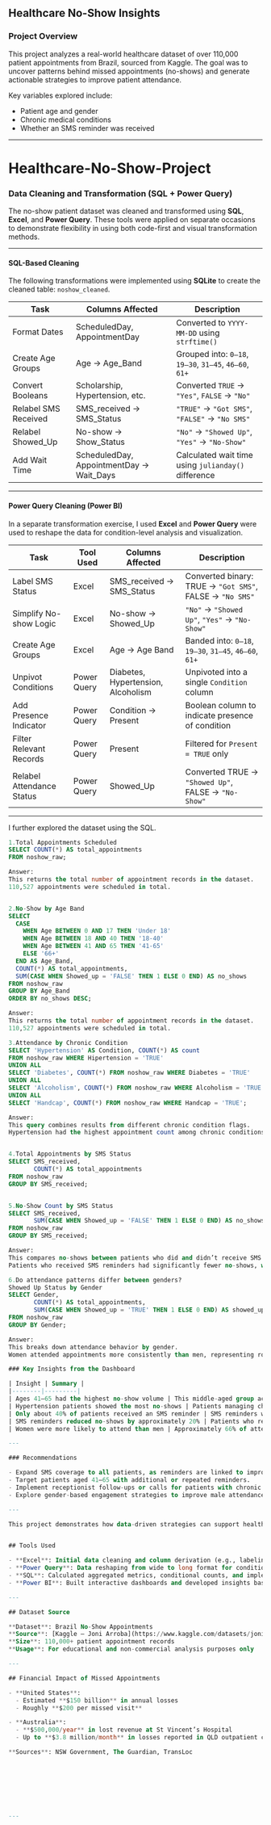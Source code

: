## Healthcare No-Show Insights

### Project Overview

This project analyzes a real-world healthcare dataset of over 110,000 patient appointments from Brazil, sourced from Kaggle. The goal was to uncover patterns behind missed appointments (no-shows) 
and generate actionable strategies to improve patient attendance.

Key variables explored include:
- Patient age and gender  
- Chronic medical conditions  
- Whether an SMS reminder was received  

---

# Healthcare-No-Show-Project

###  Data Cleaning and Transformation (SQL + Power Query)

The no-show patient dataset was cleaned and transformed using **SQL**, **Excel**, and **Power Query**. These tools were applied on separate occasions to demonstrate flexibility 
in using both code-first and visual transformation methods.

---

####  SQL-Based Cleaning

The following transformations were implemented using **SQLite** to create the cleaned table: `noshow_cleaned`.

| Task                   | Columns Affected                        | Description                                                                  |
|------------------------|-----------------------------------------|------------------------------------------------------------------------------|
| Format Dates           | ScheduledDay, AppointmentDay            | Converted to `YYYY-MM-DD` using `strftime()`                                |
| Create Age Groups      | Age → Age_Band                          | Grouped into: `0–18`, `19–30`, `31–45`, `46–60`, `61+`                       |
| Convert Booleans       | Scholarship, Hypertension, etc.         | Converted `TRUE` → `"Yes"`, `FALSE` → `"No"`                                 |
| Relabel SMS Received   | SMS_received → SMS_Status               | `"TRUE"` → `"Got SMS"`, `"FALSE"` → `"No SMS"`                              |
| Relabel Showed_Up      | No-show → Show_Status                   | `"No"` → `"Showed Up"`, `"Yes"` → `"No-Show"`                               |
| Add Wait Time          | ScheduledDay, AppointmentDay → Wait_Days| Calculated wait time using `julianday()` difference                         |

---

####  Power Query Cleaning (Power BI)

In a separate transformation exercise, I used  **Excel** and **Power Query** were used to reshape the data for condition-level analysis and visualization.

| Task                      | Tool Used   | Columns Affected                    | Description                                                                 |
|---------------------------|-------------|-------------------------------------|-----------------------------------------------------------------------------|
| Label SMS Status          | Excel       | SMS_received → SMS_Status           | Converted binary: TRUE → `"Got SMS"`, FALSE → `"No SMS"`                   |
| Simplify No-show Logic    | Excel       | No-show → Showed_Up                 | `"No"` → `"Showed Up"`, `"Yes"` → `"No-Show"`                              |
| Create Age Groups         | Excel       | Age → Age Band                      | Banded into: `0–18`, `19–30`, `31–45`, `46–60`, `61+`                       |
| Unpivot Conditions        | Power Query | Diabetes, Hypertension, Alcoholism  | Unpivoted into a single `Condition` column                                 |
| Add Presence Indicator    | Power Query | Condition → Present                 | Boolean column to indicate presence of condition                           |
| Filter Relevant Records   | Power Query | Present                             | Filtered for `Present = TRUE` only                                         |
| Relabel Attendance Status | Power Query | Showed_Up                           | Converted TRUE → `"Showed Up"`, FALSE → `"No-Show"`                        |

---


I further explored the dataset using the SQL. 


```sql
1.Total Appointments Scheduled
SELECT COUNT(*) AS total_appointments
FROM noshow_raw;

Answer:
This returns the total number of appointment records in the dataset.
110,527 appointments were scheduled in total.


2.No-Show by Age Band
SELECT
  CASE
    WHEN Age BETWEEN 0 AND 17 THEN 'Under 18'
    WHEN Age BETWEEN 18 AND 40 THEN '18-40'
    WHEN Age BETWEEN 41 AND 65 THEN '41-65'
    ELSE '66+'
  END AS Age_Band,
  COUNT(*) AS total_appointments,
  SUM(CASE WHEN Showed_up = 'FALSE' THEN 1 ELSE 0 END) AS no_shows
FROM noshow_raw
GROUP BY Age_Band
ORDER BY no_shows DESC;

Answer:
This returns the total number of appointment records in the dataset.
110,527 appointments were scheduled in total.

3.Attendance by Chronic Condition
SELECT 'Hypertension' AS Condition, COUNT(*) AS count
FROM noshow_raw WHERE Hipertension = 'TRUE'
UNION ALL
SELECT 'Diabetes', COUNT(*) FROM noshow_raw WHERE Diabetes = 'TRUE'
UNION ALL
SELECT 'Alcoholism', COUNT(*) FROM noshow_raw WHERE Alcoholism = 'TRUE'
UNION ALL
SELECT 'Handcap', COUNT(*) FROM noshow_raw WHERE Handcap = 'TRUE';

Answer:
This query combines results from different chronic condition flags.
Hypertension had the highest appointment count among chronic conditions, followed by diabetes.


4.Total Appointments by SMS Status
SELECT SMS_received,
       COUNT(*) AS total_appointments
FROM noshow_raw
GROUP BY SMS_received;


5.No-Show Count by SMS Status
SELECT SMS_received,
       SUM(CASE WHEN Showed_up = 'FALSE' THEN 1 ELSE 0 END) AS no_shows
FROM noshow_raw
GROUP BY SMS_received;

Answer:
This compares no-shows between patients who did and didn’t receive SMS.
Patients who received SMS reminders had significantly fewer no-shows, with an estimated 20% improvement in attendance.

6.Do attendance patterns differ between genders?
Showed Up Status by Gender
SELECT Gender,
       COUNT(*) AS total_appointments,
       SUM(CASE WHEN Showed_up = 'TRUE' THEN 1 ELSE 0 END) AS showed_up
FROM noshow_raw
GROUP BY Gender;

Answer:
This breaks down attendance behavior by gender.
Women attended appointments more consistently than men, representing roughly 66% of total

### Key Insights from the Dashboard

| Insight | Summary |
|--------|---------|
| Ages 41–65 had the highest no-show volume | This middle-aged group accounted for the greatest number of missed appointments, making them a high-priority segment for intervention. |
| Hypertension patients showed the most no-shows | Patients managing chronic illnesses like hypertension are at higher risk of missing appointments. |
| Only about 40% of patients received an SMS reminder | SMS reminders were underused but had a clear positive effect. |
| SMS reminders reduced no-shows by approximately 20% | Patients who received SMS reminders were significantly more likely to attend. |
| Women were more likely to attend than men | Approximately 66% of attendees were female, suggesting potential for gender-specific outreach. |

---

### Recommendations

- Expand SMS coverage to all patients, as reminders are linked to improved attendance.
- Target patients aged 41–65 with additional or repeated reminders.
- Implement receptionist follow-ups or calls for patients with chronic conditions, especially hypertension.
- Explore gender-based engagement strategies to improve male attendance rates.

---

This project demonstrates how data-driven strategies can support healthcare providers in reducing no-shows, optimizing resources, and improving overall patient care.


## Tools Used

- **Excel**: Initial data cleaning and column derivation (e.g., labeling SMS status, creating age bands)
- **Power Query**: Data reshaping from wide to long format for condition-level analysis
- **SQL**: Calculated aggregated metrics, conditional counts, and implemented grouping logic
- **Power BI**: Built interactive dashboards and developed insights based on the transformed dataset

---

## Dataset Source

**Dataset**: Brazil No-Show Appointments  
**Source**: [Kaggle – Joni Arroba](https://www.kaggle.com/datasets/joniarroba/noshowappointments)  
**Size**: 110,000+ patient appointment records  
**Usage**: For educational and non-commercial analysis purposes only

---

## Financial Impact of Missed Appointments

- **United States**:  
  - Estimated **$150 billion** in annual losses  
  - Roughly **$200 per missed visit**

- **Australia**:  
  - **$500,000/year** in lost revenue at St Vincent’s Hospital  
  - Up to **$3.8 million/month** in losses reported in QLD outpatient clinics

**Sources**: NSW Government, The Guardian, TransLoc








---



